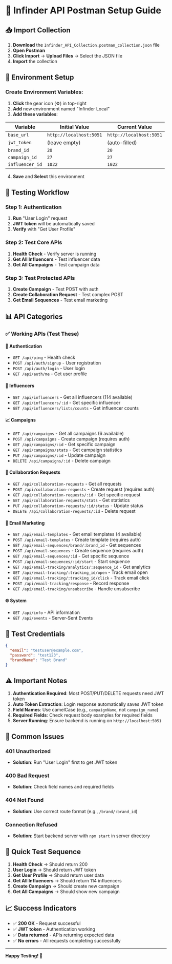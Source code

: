 # 🚀 Infinder API Postman Setup Guide

## 📥 Import Collection

1. **Download** the `Infinder_API_Collection.postman_collection.json` file
2. **Open Postman**
3. **Click Import** → **Upload Files** → Select the JSON file
4. **Import** the collection

## 🔧 Environment Setup

### Create Environment Variables:
1. **Click** the gear icon (⚙️) in top-right
2. **Add** new environment named "Infinder Local"
3. **Add these variables**:

| Variable | Initial Value | Current Value |
|----------|---------------|---------------|
| `base_url` | `http://localhost:5051` | `http://localhost:5051` |
| `jwt_token` | (leave empty) | (auto-filled) |
| `brand_id` | `20` | `20` |
| `campaign_id` | `27` | `27` |
| `influencer_id` | `1022` | `1022` |

4. **Save** and **Select** this environment

## 🧪 Testing Workflow

### Step 1: Authentication
1. **Run** "User Login" request
2. **JWT token** will be automatically saved
3. **Verify** with "Get User Profile"

### Step 2: Test Core APIs
1. **Health Check** - Verify server is running
2. **Get All Influencers** - Test influencer data
3. **Get All Campaigns** - Test campaign data

### Step 3: Test Protected APIs
1. **Create Campaign** - Test POST with auth
2. **Create Collaboration Request** - Test complex POST
3. **Get Email Sequences** - Test email marketing

## 📊 API Categories

### ✅ **Working APIs (Test These)**

#### 🔐 Authentication
- `GET /api/ping` - Health check
- `POST /api/auth/signup` - User registration
- `POST /api/auth/login` - User login
- `GET /api/auth/me` - Get user profile

#### 👥 Influencers
- `GET /api/influencers` - Get all influencers (114 available)
- `GET /api/influencers/:id` - Get specific influencer
- `GET /api/influencers/lists/counts` - Get influencer counts

#### 📈 Campaigns
- `GET /api/campaigns` - Get all campaigns (6 available)
- `POST /api/campaigns` - Create campaign (requires auth)
- `GET /api/campaigns/:id` - Get specific campaign
- `GET /api/campaigns/stats` - Get campaign statistics
- `PUT /api/campaigns/:id` - Update campaign
- `DELETE /api/campaigns/:id` - Delete campaign

#### 🤝 Collaboration Requests
- `GET /api/collaboration-requests` - Get all requests
- `POST /api/collaboration-requests` - Create request (requires auth)
- `GET /api/collaboration-requests/:id` - Get specific request
- `GET /api/collaboration-requests/stats` - Get statistics
- `PUT /api/collaboration-requests/:id/status` - Update status
- `DELETE /api/collaboration-requests/:id` - Delete request

#### 📧 Email Marketing
- `GET /api/email-templates` - Get email templates (4 available)
- `POST /api/email-templates` - Create template (requires auth)
- `GET /api/email-sequences/brand/:brand_id` - Get sequences
- `POST /api/email-sequences` - Create sequence (requires auth)
- `GET /api/email-sequences/:id` - Get specific sequence
- `POST /api/email-sequences/:id/start` - Start sequence
- `GET /api/email-tracking/analytics/:sequence_id` - Get analytics
- `GET /api/email-tracking/:tracking_id/open` - Track email open
- `GET /api/email-tracking/:tracking_id/click` - Track email click
- `POST /api/email-tracking/response` - Record response
- `GET /api/email-tracking/unsubscribe` - Handle unsubscribe

#### 🌐 System
- `GET /api/info` - API information
- `GET /api/events` - Server-Sent Events

## 🔑 Test Credentials

```json
{
  "email": "testuser@example.com",
  "password": "test123",
  "brandName": "Test Brand"
}
```

## ⚠️ Important Notes

1. **Authentication Required**: Most POST/PUT/DELETE requests need JWT token
2. **Auto Token Extraction**: Login response automatically saves JWT token
3. **Field Names**: Use camelCase (e.g., `campaignName`, not `campaign_name`)
4. **Required Fields**: Check request body examples for required fields
5. **Server Running**: Ensure backend is running on `http://localhost:5051`

## 🚨 Common Issues

### 401 Unauthorized
- **Solution**: Run "User Login" first to get JWT token

### 400 Bad Request
- **Solution**: Check field names and required fields

### 404 Not Found
- **Solution**: Use correct route format (e.g., `/brand/:brand_id`)

### Connection Refused
- **Solution**: Start backend server with `npm start` in server directory

## 🎯 Quick Test Sequence

1. **Health Check** → Should return 200
2. **User Login** → Should return JWT token
3. **Get User Profile** → Should return user data
4. **Get All Influencers** → Should return 114 influencers
5. **Create Campaign** → Should create new campaign
6. **Get All Campaigns** → Should show new campaign

## 📈 Success Indicators

- ✅ **200 OK** - Request successful
- ✅ **JWT token** - Authentication working
- ✅ **Data returned** - APIs returning expected data
- ✅ **No errors** - All requests completing successfully

---

**Happy Testing! 🚀**
